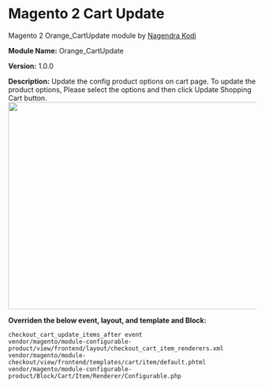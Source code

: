 # Magento 2 Cart Update

Magento 2 Orange_CartUpdate module by [Nagendra Kodi](https://www.linkedin.com/in/nagendrakodi/)

**Module Name:** Orange_CartUpdate

**Version:** 1.0.0
 
**Description:** Update the config product options on cart page. To update the product options, Please select the options and then click Update Shopping Cart button.
<img src="https://i.imgur.com/H8Ff6Cy.gif" width="823" height="421" />

**Overriden the below event, layout, and template and Block:**
```
checkout_cart_update_items_after event
vendor/magento/module-configurable-product/view/frontend/layout/checkout_cart_item_renderers.xml
vendor/magento/module-checkout/view/frontend/templates/cart/item/default.phtml
vendor/magento/module-configurable-product/Block/Cart/Item/Renderer/Configurable.php
```